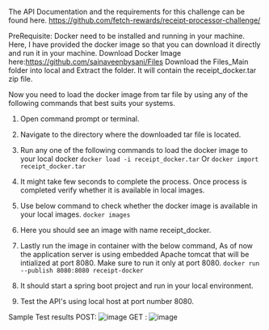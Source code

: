The API Documentation and the requirements for this challenge can be found here.
https://github.com/fetch-rewards/receipt-processor-challenge/

PreRequisite: Docker need to be installed and running in your machine.
Here, I have provided the docker image so that you can download it directly and run it in your machine.
Download Docker Image here:https://github.com/sainaveenbysani/Files
Download the Files_Main folder into local and Extract the folder. It will contain the receipt_docker.tar zip file.

Now you need to load the docker image from tar file by using any of the following commands that best suits your systems.
1) Open command prompt or terminal.
2) Navigate to the directory where the downloaded tar file is located.
3) Run any one of the following commands to load the docker image to your local docker
   `docker load -i receipt_docker.tar`
    Or
   `docker import receipt_docker.tar`
   
5) It might take few seconds to complete the process. Once process is completed verify whether it is available in local images.
6) Use below command to check whether the docker image is available in your local images.
   `docker images`
7) Here you should see an image with name receipt_docker.
8) Lastly run the image in container with the below command, As of now the application server is using embedded Apache tomcat that will be intialized at port 8080. Make sure to run it only at port 8080.
   `docker run --publish 8080:8080 receipt-docker`
9) It should start a spring boot project and run in your local environment.
10) Test the API's using local host at port number 8080.

Sample Test results 
POST: ![image](https://github.com/sainaveenbysani/receipt_processor/assets/135251127/6afd8352-0227-4b8e-a606-99892d0d0f01)
GET : ![image](https://github.com/sainaveenbysani/receipt_processor/assets/135251127/72c51052-9c9b-4bf3-a82f-4a8d657aecda)





